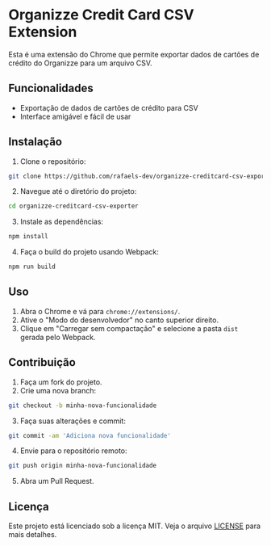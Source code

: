 # Organizze Credit Card CSV Extension

Esta é uma extensão do Chrome que permite exportar dados de cartões de crédito do Organizze para um arquivo CSV.

## Funcionalidades

- Exportação de dados de cartões de crédito para CSV
- Interface amigável e fácil de usar

## Instalação

1. Clone o repositório:
  ```bash
  git clone https://github.com/rafaels-dev/organizze-creditcard-csv-exporter.git
  ```
2. Navegue até o diretório do projeto:
  ```bash
  cd organizze-creditcard-csv-exporter
  ```
3. Instale as dependências:
  ```bash
  npm install
  ```
4. Faça o build do projeto usando Webpack:
  ```bash
  npm run build
  ```

## Uso

1. Abra o Chrome e vá para `chrome://extensions/`.
2. Ative o "Modo do desenvolvedor" no canto superior direito.
3. Clique em "Carregar sem compactação" e selecione a pasta `dist` gerada pelo Webpack.

## Contribuição

1. Faça um fork do projeto.
2. Crie uma nova branch:
  ```bash
  git checkout -b minha-nova-funcionalidade
  ```
3. Faça suas alterações e commit:
  ```bash
  git commit -am 'Adiciona nova funcionalidade'
  ```
4. Envie para o repositório remoto:
  ```bash
  git push origin minha-nova-funcionalidade
  ```
5. Abra um Pull Request.

## Licença

Este projeto está licenciado sob a licença MIT. Veja o arquivo [LICENSE](LICENSE) para mais detalhes.
